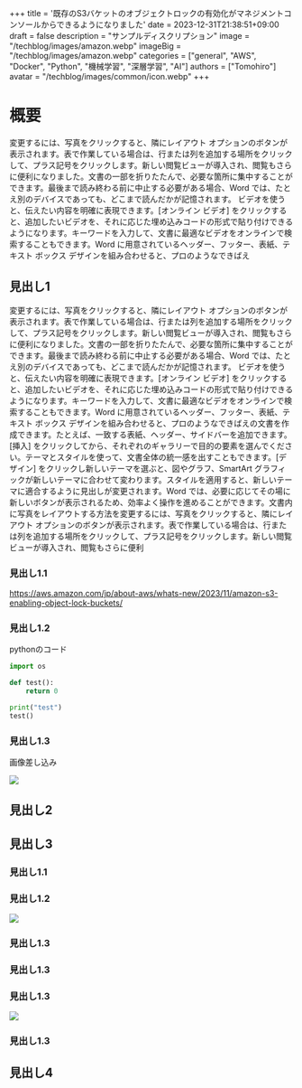 +++
title = '既存のS3バケットのオブジェクトロックの有効化がマネジメントコンソールからできるようになりました'
date = 2023-12-31T21:38:51+09:00
draft = false
description = "サンプルディスクリプション"
image = "/techblog/images/amazon.webp"
imageBig = "/techblog/images/amazon.webp"
categories = ["general", "AWS", "Docker", "Python", "機械学習", "深層学習", "AI"]
authors = ["Tomohiro"]
avatar = "/techblog/images/common/icon.webp"
+++

# 概要

変更するには、写真をクリックすると、隣にレイアウト オプションのボタンが表示されます。表で作業している場合は、行または列を追加する場所をクリックして、プラス記号をクリックします。新しい閲覧ビューが導入され、閲覧もさらに便利になりました。文書の一部を折りたたんで、必要な箇所に集中することができます。最後まで読み終わる前に中止する必要がある場合、Word では、たとえ別のデバイスであっても、どこまで読んだかが記憶されます。 ビデオを使うと、伝えたい内容を明確に表現できます。[オンライン ビデオ] をクリックすると、追加したいビデオを、それに応じた埋め込みコードの形式で貼り付けできるようになります。キーワードを入力して、文書に最適なビデオをオンラインで検索することもできます。Word に用意されているヘッダー、フッター、表紙、テキスト ボックス デザインを組み合わせると、プロのようなできばえ

## 見出し1

変更するには、写真をクリックすると、隣にレイアウト オプションのボタンが表示されます。表で作業している場合は、行または列を追加する場所をクリックして、プラス記号をクリックします。新しい閲覧ビューが導入され、閲覧もさらに便利になりました。文書の一部を折りたたんで、必要な箇所に集中することができます。最後まで読み終わる前に中止する必要がある場合、Word では、たとえ別のデバイスであっても、どこまで読んだかが記憶されます。 ビデオを使うと、伝えたい内容を明確に表現できます。[オンライン ビデオ] をクリックすると、追加したいビデオを、それに応じた埋め込みコードの形式で貼り付けできるようになります。キーワードを入力して、文書に最適なビデオをオンラインで検索することもできます。Word に用意されているヘッダー、フッター、表紙、テキスト ボックス デザインを組み合わせると、プロのようなできばえの文書を作成できます。たとえば、一致する表紙、ヘッダー、サイドバーを追加できます。[挿入] をクリックしてから、それぞれのギャラリーで目的の要素を選んでください。テーマとスタイルを使って、文書全体の統一感を出すこともできます。[デザイン] をクリックし新しいテーマを選ぶと、図やグラフ、SmartArt グラフィックが新しいテーマに合わせて変わります。スタイルを適用すると、新しいテーマに適合するように見出しが変更されます。Word では、必要に応じてその場に新しいボタンが表示されるため、効率よく操作を進めることができます。文書内に写真をレイアウトする方法を変更するには、写真をクリックすると、隣にレイアウト オプションのボタンが表示されます。表で作業している場合は、行または列を追加する場所をクリックして、プラス記号をクリックします。新しい閲覧ビューが導入され、閲覧もさらに便利

### 見出し1.1

https://aws.amazon.com/jp/about-aws/whats-new/2023/11/amazon-s3-enabling-object-lock-buckets/

### 見出し1.2

pythonのコード

```python
import os

def test():
    return 0

print("test")
test()
```

### 見出し1.3
画像差し込み

![](/techblog/images/windows11-bk.jpg)

## 見出し2

## 見出し3

### 見出し1.1

### 見出し1.2

![](/techblog/images/sample1.png)

### 見出し1.3

### 見出し1.3

### 見出し1.3

![](/techblog/images/sample2.png)

### 見出し1.3

## 見出し4